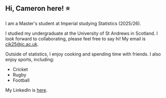 ## Hi, Cameron here! :star:

I am a Master's student at Imperial studying Statistics (2025/26).

I studied my undergraduate at the University of St Andrews in Scotland. I look forward to collaborating, please feel free to say hi! My email is cjk25@ic.ac.uk.

Outside of statistics, I enjoy cooking and spending time with friends.
I also enjoy sports, including:
- Cricket
- Rugby
- Football

My LinkedIn is [here](linkedin.com/in/cameron-keatinge-178b65316).
